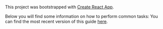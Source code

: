 This project was bootstrapped with [Create React App](https://github.com/facebookincubator/create-react-app).

Below you will find some information on how to perform common tasks:
You can find the most recent version of this guide [here](https://github.com/facebookincubator/create-react-app/blob/master/packages/react-scripts/template/README.md).